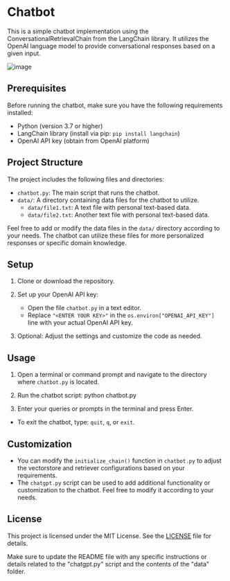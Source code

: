 # Chatbot

This is a simple chatbot implementation using the ConversationalRetrievalChain from the LangChain library. It utilizes the OpenAI language model to provide conversational responses based on a given input.

![image](https://github.com/EMar42/my-Jabeta/assets/36295473/ca5b8957-45ad-4659-a99d-127c33c0a7bf)


## Prerequisites

Before running the chatbot, make sure you have the following requirements installed:

- Python (version 3.7 or higher)
- LangChain library (install via pip: `pip install langchain`)
- OpenAI API key (obtain from OpenAI platform)

## Project Structure

The project includes the following files and directories:

- `chatbot.py`: The main script that runs the chatbot.
- `data/`: A directory containing data files for the chatbot to utilize.
  - `data/file1.txt`: A text file with personal text-based data.
  - `data/file2.txt`: Another text file with personal text-based data.

Feel free to add or modify the data files in the `data/` directory according to your needs. The chatbot can utilize these files for more personalized responses or specific domain knowledge.

## Setup

1. Clone or download the repository.

2. Set up your OpenAI API key:
   - Open the file `chatbot.py` in a text editor.
   - Replace `"<ENTER YOUR KEY>"` in the `os.environ["OPENAI_API_KEY"]` line with your actual OpenAI API key.

3. Optional: Adjust the settings and customize the code as needed.

## Usage

1. Open a terminal or command prompt and navigate to the directory where `chatbot.py` is located.

2. Run the chatbot script:
python chatbot.py

3. Enter your queries or prompts in the terminal and press Enter.
- To exit the chatbot, type: `quit`, `q`, or `exit`.

## Customization

- You can modify the `initialize_chain()` function in `chatbot.py` to adjust the vectorstore and retriever configurations based on your requirements.
- The `chatgpt.py` script can be used to add additional functionality or customization to the chatbot. Feel free to modify it according to your needs.

## License

This project is licensed under the MIT License. See the [LICENSE](LICENSE) file for details.

Make sure to update the README file with any specific instructions or details related to the "chatgpt.py" script and the contents of the "data" folder.
